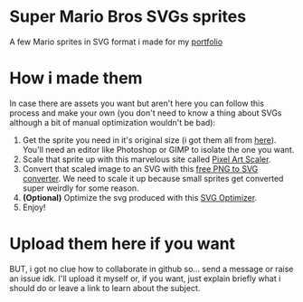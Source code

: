 # Super Mario Bros SVGs sprites

A few Mario sprites in SVG format i made for my [portfolio](https://apacha01.github.io/portfolio-frontend/)

# How i made them
In case there are assets you want but aren't here you can follow this process and make your own (you don't need to know a thing about SVGs although a bit of manual optimization wouldn't be bad):
1. Get the sprite you need in it's original size (i got them all from [here](https://www.spriters-resource.com/nes/supermariobros/)). You'll need an editor like Photoshop or GIMP to isolate the one you want.
2. Scale that sprite up with this marvelous site called [Pixel Art Scaler](https://lospec.com/pixel-art-scaler/).
3. Convert that scaled image to an SVG with this [free PNG to SVG converter](https://www.freeconvert.com/png-to-svg). We need to scale it up because small sprites get converted super weirdly for some reason.
4. **(Optional)** Optimize the svg produced with this [SVG Optimizer](https://svgoptimizer.com/).
5. Enjoy!

# Upload them here if you want

BUT, i got no clue how to collaborate in github so... send a message or raise an issue idk. I'll upload it myself or, if you want, just explain briefly what i should do or leave a link to learn about the subject.
